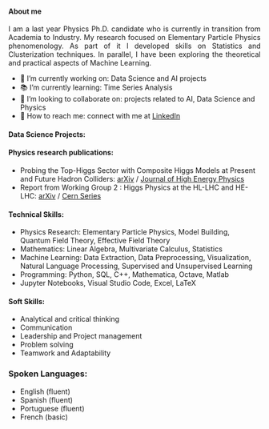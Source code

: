 #### About me

<p align="justify">
I am a last year Physics Ph.D. candidate who is currently in transition from Academia to Industry. My research focused on Elementary Particle Physics phenomenology. As part of it I developed skills on Statistics and Clusterization techniques. In parallel, I have been exploring the theoretical and practical aspects of Machine Learning.</p>

- 🔭 I’m currently working on: Data Science and AI projects
- 📚 I’m currently learning: Time Series Analysis
- 🤝 I’m looking to collaborate on: projects related to AI, Data Science and Physics
- 📡 How to reach me: connect with me at <a href="https://www.linkedin.com/in/carlos-bautista-ch/">LinkedIn</a>

#### Data Science Projects:


#### Physics research publications:
- Probing the Top-Higgs Sector with Composite Higgs Models at Present and Future Hadron Colliders: <a href="https://arxiv.org/abs/2008.13026">arXiv</a> / <a href="https://inspirehep.net/literature/1814020">Journal of High Energy Physics</a>
- Report from Working Group 2 : Higgs Physics at the HL-LHC and HE-LHC: <a href=https://arxiv.org/abs/1902.00134>arXiv</a> / <a href="https://cds.cern.ch/record/2650162?ln=en">Cern Series</a>

#### Technical Skills:
- Physics Research: Elementary Particle Physics, Model Building, Quantum Field Theory, Effective Field Theory
- Mathematics: Linear Algebra, Multivariate Calculus, Statistics
- Machine Learning: Data Extraction, Data Preprocessing, Visualization, Natural Language Processing, Supervised and Unsupervised Learning 
- Programming: Python, SQL, C++, Mathematica, Octave, Matlab
- Jupyter Notebooks, Visual Studio Code, Excel, LaTeX

#### Soft Skills:
- Analytical and critical thinking
- Communication
- Leadership and Project management
- Problem solving
- Teamwork and Adaptability

### Spoken Languages:
- English (fluent)
- Spanish (fluent)
- Portuguese (fluent)
- French (basic)
